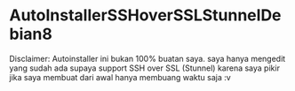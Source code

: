 # AutoInstallerSSHoverSSLStunnelDebian8
Disclaimer: Autoinstaller ini bukan 100% buatan saya. saya hanya mengedit yang sudah ada supaya support SSH over SSL (Stunnel) karena saya pikir jika saya membuat dari awal hanya membuang waktu saja :v
